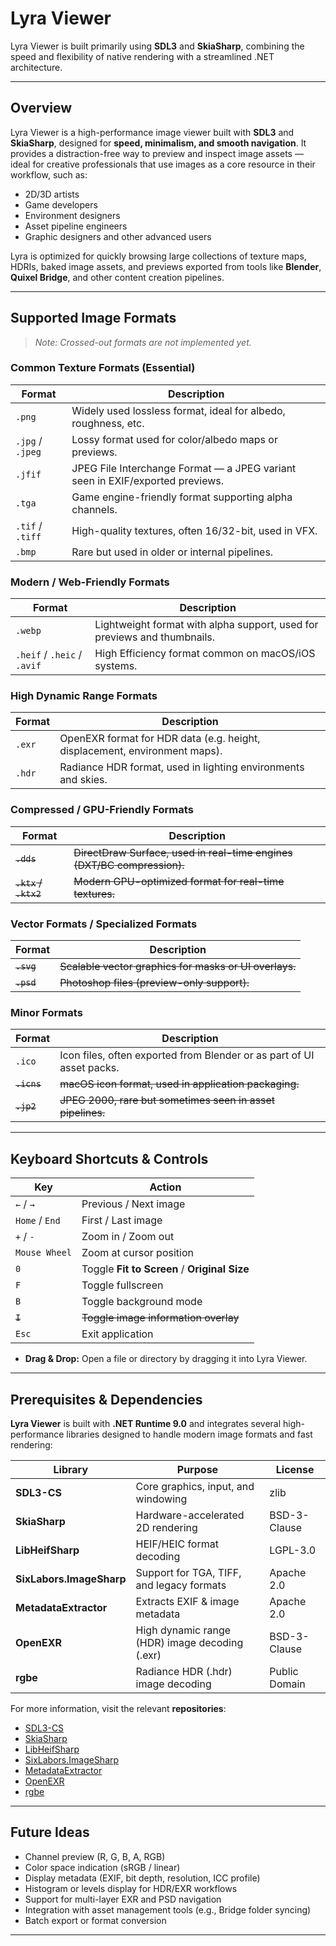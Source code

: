 # Lyra Viewer

Lyra Viewer is built primarily using **SDL3** and **SkiaSharp**, combining the speed and flexibility of native rendering
with a streamlined .NET architecture.

---

## Overview

Lyra Viewer is a high-performance image viewer built with **SDL3** and **SkiaSharp**, designed for **speed, minimalism,
and smooth navigation**. It provides a distraction-free way to preview and inspect image assets — ideal for creative
professionals that use images as a core resource in their workflow, such as:

- 2D/3D artists
- Game developers
- Environment designers
- Asset pipeline engineers
- Graphic designers and other advanced users

Lyra is optimized for quickly browsing large collections of texture maps, HDRIs, baked image assets, and previews
exported from tools like **Blender**, **Quixel Bridge**, and other content creation pipelines.

---

## Supported Image Formats

> _Note: Crossed-out formats are not implemented yet._

### **Common Texture Formats (Essential)**

| Format           | Description                                                                   |
|------------------|-------------------------------------------------------------------------------|
| `.png`           | Widely used lossless format, ideal for albedo, roughness, etc.                |
| `.jpg` / `.jpeg` | Lossy format used for color/albedo maps or previews.                          |
| `.jfif`          | JPEG File Interchange Format — a JPEG variant seen in EXIF/exported previews. |
| `.tga`           | Game engine-friendly format supporting alpha channels.                        |
| `.tif` / `.tiff` | High-quality textures, often 16/32-bit, used in VFX.                          |
| `.bmp`           | Rare but used in older or internal pipelines.                                 |

### **Modern / Web-Friendly Formats**

| Format                      | Description                                                              |
|-----------------------------|--------------------------------------------------------------------------|
| `.webp`                     | Lightweight format with alpha support, used for previews and thumbnails. |
| `.heif` / `.heic` / `.avif` | High Efficiency format common on macOS/iOS systems.                      |

### **High Dynamic Range Formats**

| Format | Description                                                                |
|--------|----------------------------------------------------------------------------|
| `.exr` | OpenEXR format for HDR data (e.g. height, displacement, environment maps). |
| `.hdr` | Radiance HDR format, used in lighting environments and skies.              |

### **Compressed / GPU-Friendly Formats**

| Format               | Description                                                             |
|----------------------|-------------------------------------------------------------------------|
| ~~`.dds`~~           | ~~DirectDraw Surface, used in real-time engines (DXT/BC compression).~~ |
| ~~`.ktx` / `.ktx2`~~ | ~~Modern GPU-optimized format for real-time textures.~~                 |

### **Vector Formats / Specialized Formats**

| Format     | Description                                            |
|------------|--------------------------------------------------------|
| ~~`.svg`~~ | ~~Scalable vector graphics for masks or UI overlays.~~ |
| ~~`.psd`~~ | ~~Photoshop files (preview-only support).~~            |

### **Minor Formats**

| Format      | Description                                                           |
|-------------|-----------------------------------------------------------------------|
| `.ico`      | Icon files, often exported from Blender or as part of UI asset packs. |
| ~~`.icns`~~ | ~~macOS icon format, used in application packaging.~~                 |
| ~~`.jp2`~~  | ~~JPEG 2000, rare but sometimes seen in asset pipelines.~~            |

---

## **Keyboard Shortcuts & Controls**

| Key            | Action                                       |
|----------------|----------------------------------------------|
| `←` / `→`      | Previous / Next image                        |
| `Home` / `End` | First / Last image                           |
| `+` / `-`      | Zoom in / Zoom out                           |
| `Mouse Wheel`  | Zoom at cursor position                      |
| `0`            | Toggle **Fit to Screen** / **Original Size** |
| `F`            | Toggle fullscreen                            |
| `B`            | Toggle background mode                       |
| ~~`I`~~        | ~~Toggle image information overlay~~         |
| `Esc`          | Exit application                             |

- **Drag & Drop:** Open a file or directory by dragging it into Lyra Viewer.

---

## **Prerequisites & Dependencies**

**Lyra Viewer** is built with **.NET Runtime 9.0** and integrates several high-performance libraries designed to handle
modern image formats and fast rendering:

| Library                  | Purpose                                        | License       |
|--------------------------|------------------------------------------------|---------------|
| **SDL3-CS**              | Core graphics, input, and windowing            | zlib          |
| **SkiaSharp**            | Hardware-accelerated 2D rendering              | BSD-3-Clause  |
| **LibHeifSharp**         | HEIF/HEIC format decoding                      | LGPL-3.0      |
| **SixLabors.ImageSharp** | Support for TGA, TIFF, and legacy formats      | Apache 2.0    |
| **MetadataExtractor**    | Extracts EXIF & image metadata                 | Apache 2.0    |
| **OpenEXR**              | High dynamic range (HDR) image decoding (.exr) | BSD-3-Clause  |
| **rgbe**                 | Radiance HDR (.hdr) image decoding             | Public Domain |

For more information, visit the relevant **repositories**:

- [SDL3-CS](https://github.com/ethereal-developers-club/SDL3-CS)
- [SkiaSharp](https://github.com/mono/SkiaSharp)
- [LibHeifSharp](https://github.com/0xC0000054/libheif-sharp)
- [SixLabors.ImageSharp](https://github.com/SixLabors/ImageSharp)
- [MetadataExtractor](https://github.com/drewnoakes/metadata-extractor-dotnet)
- [OpenEXR](https://github.com/AcademySoftwareFoundation/openexr)
- [rgbe](https://www.graphics.cornell.edu/~bjw/rgbe.html)

---

## Future Ideas

- Channel preview (R, G, B, A, RGB)
- Color space indication (sRGB / linear)
- Display metadata (EXIF, bit depth, resolution, ICC profile)
- Histogram or levels display for HDR/EXR workflows
- Support for multi-layer EXR and PSD navigation
- Integration with asset management tools (e.g., Bridge folder syncing)
- Batch export or format conversion

---

